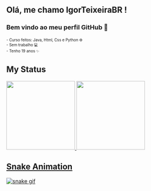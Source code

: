 ## Olá, me chamo IgorTeixeiraBR ! 
### Bem vindo ao meu perfil GitHub 👋
<Font size=1>
- Curso feitos: Java, Html, Css e Python ⚙ <BR>
- Sem trabalho 💻 <BR>
- Tenho 19 anos ✨
</font> 

## My Status
<div>
<a href="[https://github.com/IgorTeixeiraBR">
<img height="180em" src="https://github-readme-stats.vercel.app/api/top-langs/?username=IgorTeixeiraBR&layout=compact&langs_count=7&theme=radical"/>
<img height="180em" src="https://github-readme-stats.vercel.app/api?username=IgorTeixeiraBR&show_icons=true&theme=radical&include_all_commits=true&count_private=true"/>
</div>

  
  
## Snake Animation 
![snake gif](https://github.com/IgorTeixeiraBR/IgorTeixeiraBR/blob/output/github-contribution-grid-snake.gif)
